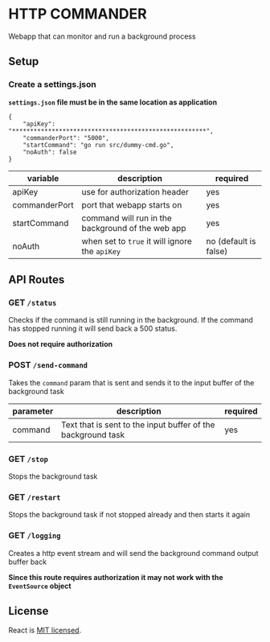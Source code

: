 # HTTP COMMANDER
 Webapp that can monitor and run a background process

 ## Setup

 ### Create a settings.json

 **`settings.json` file must be in the same location as application**

```
{
    "apiKey": "******************************************************",
    "commanderPort": "5000",
    "startCommand": "go run src/dummy-cmd.go",
    "noAuth": false
}
```

variable | description | required
--- | --- | ---
apiKey | use for authorization header | yes
commanderPort | port that webapp starts on | yes
startCommand | command will run in the background of the web app | yes
noAuth  | when set to `true` it will ignore the `apiKey` | no (default is false)

## API Routes

### GET `/status`

Checks if the command is still running in the background. If the command has stopped running it will send back a 500 status.

**Does not require authorization**

### POST `/send-command`

Takes the `command` param that is sent and sends it to the input buffer of the background task

parameter | description | required 
--- | --- | ---
command | Text that is sent to the input buffer of the background task | yes

### GET `/stop`

Stops the background task

### GET `/restart`

Stops the background task if not stopped already and then starts it again

### GET `/logging`

Creates a http event stream and will send the background command output buffer back

**Since this route requires authorization it may not work with the `EventSource` object**

## License

React is [MIT licensed](./LICENSE).
